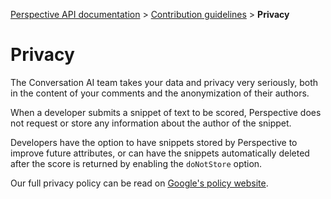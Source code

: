 [Perspective API documentation](../README.md) > [Contribution guidelines](README.md) > **Privacy**

# Privacy

The Conversation AI team takes your data and privacy very seriously, both in the content of your comments and the anonymization of their authors.
 
When a developer submits a snippet of text to be scored, Perspective does not request or store any information about the author of the snippet.

Developers have the option to have snippets stored by Perspective to improve future attributes, or can have the snippets automatically deleted after the score is returned by enabling the `doNotStore` option.

Our full privacy policy can be read on [Google's policy website](https://policies.google.com/privacy?hl=en).
